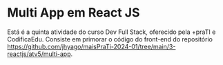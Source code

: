 # Multi App em React JS

Está é a quinta atividade do curso Dev Full Stack, oferecido pela +praTI e CodificaEdu.
Consiste em primorar o código do front-end do repositório https://github.com/jhyago/maisPraTi-2024-01/tree/main/3-reactjs/atv5/multi-app.
